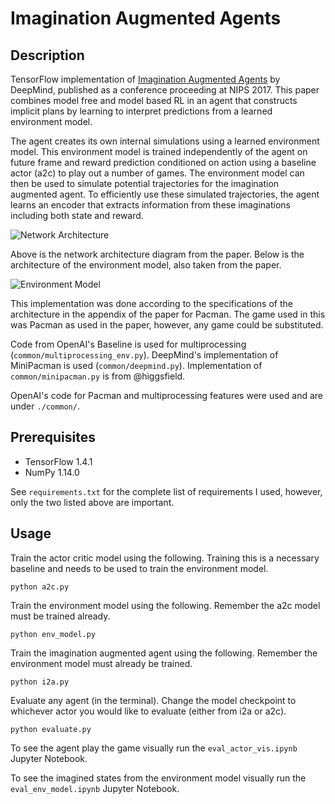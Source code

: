 # Imagination Augmented Agents

## Description
TensorFlow implementation of [Imagination Augmented Agents](https://arxiv.org/abs/1707.06203) by DeepMind, published as a conference proceeding at NIPS 2017. This paper combines model free and model
based RL in an agent that constructs implicit plans by learning to interpret
predictions from a learned environment model.

The agent creates its own internal simulations using a learned environment model. This environment model is trained
independently of the agent on future frame and reward prediction conditioned on
action using a baseline actor (a2c) to play out a number of
games. The environment model can then be used to simulate potential
trajectories for the imagination augmented agent. To efficiently use these
simulated trajectories, the agent learns an encoder that extracts information from these
imaginations including both state and reward.

![Network Architecture](https://github.com/ASzot/imagination-augmented-agents-tf/raw/master/img/arch.png "Network architecture")

Above is the network architecture diagram from the paper. Below is the
architecture of the environment model, also taken from the paper.

![Environment Model](https://github.com/ASzot/imagination-augmented-agents-tf/raw/master/img/env_model.png "Environment Model")

This implementation was done according to the specifications of the
architecture in the appendix of the paper for Pacman. The game used in this was
Pacman as used in the paper, however, any game could be substituted.

Code from OpenAI's Baseline is used for multiprocessing
(`common/multiprocessing_env.py`). DeepMind's implementation of MiniPacman
is used (`common/deepmind.py`). Implementation of `common/minipacman.py` is from @higgsfield.

OpenAI's code for Pacman and multiprocessing features were used
and are under `./common/`.

## Prerequisites
- TensorFlow 1.4.1
- NumPy 1.14.0

See `requirements.txt` for the complete list of requirements I used, however, only the two
listed above are important.

## Usage
Train the actor critic model using the following. Training this is a necessary
baseline and needs to be used to train the environment model.
```
python a2c.py
```

Train the environment model using the following. Remember the a2c model must be
trained already.
```
python env_model.py
```

Train the imagination augmented agent using the following. Remember the
environment model must already be trained. 
```
python i2a.py
```

Evaluate any agent (in the terminal). Change the model checkpoint to whichever
actor you would like to evaluate (either from i2a or a2c). 
```
python evaluate.py
```

To see the agent play the game visually run the `eval_actor_vis.ipynb` Jupyter
Notebook.

To see the imagined states from the environment model visually run the
`eval_env_model.ipynb` Jupyter Notebook.
